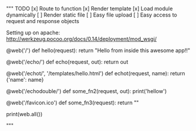 """
TODO
[x] Route to function
[x] Render template
[x] Load module dynamically
[ ] Render static file
[ ] Easy file upload
[ ] Easy access to request and response objects

Setting up on apache: http://werkzeug.pocoo.org/docs/0.14/deployment/mod_wsgi/


@web('/')
def hello(request):
    return "Hello from inside this awesome app!!"

@web('/echo/<out>')
def echo(request, out):
    return out


@web('/echot/<name>', '/templates/hello.html')
def echot(request, name):
    return {'name': name}

@web('/echodouble/<out>')
def some_fn2(request, out):
    print('hellow')

@web('/favicon.ico')
def some_fn3(request):
    return ""

print(web.all())




"""

